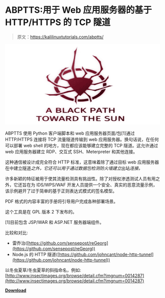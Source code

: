 # ABPTTS:用于 Web 应用服务器的基于 HTTP/HTTPS 的 TCP 隧道

> 原文：<https://kalilinuxtutorials.com/abptts/>

[![ABPTTS : TCP Tunneling Over HTTP/HTTPS For Web Application Servers](img/6d781d075ba75da021208ea6976a85a0.png "ABPTTS : TCP Tunneling Over HTTP/HTTPS For Web Application Servers")](https://1.bp.blogspot.com/-VhvOBm9lXiI/YLTmHYwxfSI/AAAAAAAAJRI/XoOKKBysLEgPpO7bBEA3VDt9N1LGUoTYwCLcBGAsYHQ/s728/ABPTTS%25281%2529.png)

ABPTTS 使用 Python 客户端脚本和 web 应用服务器页面/包[1]通过 HTTP/HTTPS 连接将 TCP 流量隧道传输到 web 应用服务器。换句话说，在任何可以部署 web shell 的地方，现在都应该能够建立完整的 TCP 隧道。这允许通过 web 应用服务器建立 RDP、交互式 SSH、Meterpreter 和其他连接。

这种通信被设计成完全符合 HTTP 标准，这意味着除了通过目标 web 应用服务器在中建立隧道*之外，它还可以用于通过数据包检测防火墙建立*出站*连接。*

许多新颖的特征被用于使其流量检测具有挑战性。除了对授权渗透测试人员有用之外，它还旨在为 IDS/WPS/WAF 开发人员提供一个安全、真实的恶意流量示例，该示例避开了过于简单的基于正则表达式模式的签名模型。

PDF 格式的内容丰富的手册将引导用户完成各种部署场景。

这个工具是在 GPL 版本 2 下发布的。

[1]目前包含 JSP/WAR 和 ASP.NET 服务器端组件。

比较和对比:

*   雷乔治([https://github.com/sensepost/reGeorg](https://github.com/sensepost/reGeorg))
*   Node.js 的 HTTP 隧道([https://github.com/johncant/node-http-tunnel](https://github.com/johncant/node-http-tunnel))

以冬虫夏草/冬虫夏草的斜指命名，例如:[http://www.insectimages.org/browse/detail.cfm?imgnum=0014287](http://www.insectimages.org/browse/detail.cfm?imgnum=0014287)

[**Download**](https://github.com/nccgroup/ABPTTS)